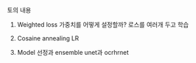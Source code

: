 
토의 내용
1. Weighted loss
  가중치를 어떻게 설정할까?
  로스를 여러개 두고 학습
  
  

2. Cosaine annealing LR 
  


3. Model 선정과 ensemble
  unet과 ocrhrnet
